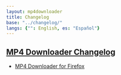 ```yaml
---
layout: mp4downloader
title: Changelog
base: "../changelog/"
langs: {"": English, es: "Español"}
---
```

## [MP4 Downloader Changelog](../changelog/)

- [MP4 Downloader for Firefox](firefox/)
